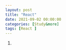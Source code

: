 ```yaml
---
layout: post
title: "React"
date: 2021-09-02 00:00:00
categories: [Study&more]
tags: [React ]
---
```


1.